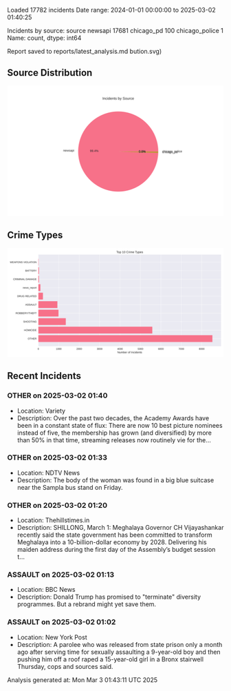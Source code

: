 
Loaded 17782 incidents
Date range: 2024-01-01 00:00:00 to 2025-03-02 01:40:25

Incidents by source:
source
newsapi           17681
chicago_pd          100
chicago_police        1
Name: count, dtype: int64

Report saved to reports/latest_analysis.md
bution.svg)

## Source Distribution
![Source Distribution](images/source_distribution.svg)

## Crime Types
![Crime Types](images/crime_types.svg)

## Recent Incidents

### OTHER on 2025-03-02 01:40
- Location: Variety
- Description: Over the past two decades, the Academy Awards have been in a constant state of flux: There are now 10 best picture nominees instead of five, the membership has grown (and diversified) by more than 50% in that time, streaming releases now routinely vie for the…


### OTHER on 2025-03-02 01:33
- Location: NDTV News
- Description: The body of the woman was found in a big blue suitcase near the Sampla bus stand on Friday.


### OTHER on 2025-03-02 01:20
- Location: Thehillstimes.in
- Description: SHILLONG, March 1: Meghalaya Governor CH Vijayashankar recently said the state government has been committed to transform Meghalaya into a 10-billion-dollar economy by 2028. Delivering his maiden address during the first day of the Assembly’s budget session t…


### ASSAULT on 2025-03-02 01:13
- Location: BBC News
- Description: Donald Trump has promised to "terminate" diversity programmes. But a rebrand might yet save them.


### ASSAULT on 2025-03-02 01:02
- Location: New York Post
- Description: A parolee who was released from state prison only a month ago after serving time for sexually assaulting a 9-year-old boy and then pushing him off a roof raped a 15-year-old girl in a Bronx stairwell Thursday, cops and sources said.

Analysis generated at: Mon Mar  3 01:43:11 UTC 2025
